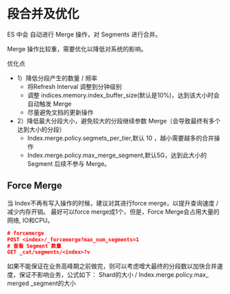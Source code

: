 # 段合并及优化



ES 中会 自动进行 Merge 操作，对 Segments 进行合并。

Merge 操作比较重，需要优化以降低对系统的影响。

优化点

* 1）降低分段产生的数量 / 频率
  * 将Refresh Interval 调整到分钟级别
  * 调整 indices.memory.index_buffer_size(默认是10%)，达到该大小时会自动触发 Merge
  * 尽量避免文档的更新操作
* 2）降低最大分段大小，避免较大的分段继续参数 Merge（会导致最终有多个达到大小的分段）
  * Index.merge.policy.segmets_per_tier,默认 10 ，越小需要越多的合并操作
  * Index.merge.policy.max_merge_segment,默认5G，达到此大小的 Segment 后续不参与 Merge。



## Force Merge

当 Index不再有写入操作的时候，建议对其进行force merge，以提升查询速度 /减少内存开销。
最好可以force merge成1个，但是，Force Merge会占用大量的网络, IO和CPU。

```json
# forcemerge
POST <index>/_forcemerge?max_num_segments=1
# 查看 Segment 数量
GET _cat/segments/<index>?v
```





如果不能保证在业务高峰期之前做完，则可以考虑增大最终的分段数以加快合并速度，保证不影响业务，公式如下：
Shard的大小 / Index.merge.policy.max_ merged _segment的大小